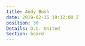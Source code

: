 ```yaml
---
title: Andy Bush
date: 2019-02-15 19:12:00 Z
position: 30
Details: D.C. United
Section: board
---
```


